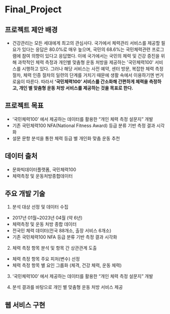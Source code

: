 # Final_Project

## 프로젝트 제안 배경
- 건강관리는 모든 세대에게 최고의 관심사다. 국가에서 체력관리 서비스를 제공할 필요가 있다는 응답은 80.0%로 매우 높으며, 국민의 68.6%는 국민체력관련 프로그램에 참여 의향이 있다고 응답했다. 이에 국가에서는 국민의 체력 및 건강 증진을 위해 과학적인 체력 측정과 개인별 맞춤형 운동 처방을 제공하는  '국민체력100' 서비스를 시행하고 있다. 그러나 해당 서비스는 사전 예약, 센터 방문, 복잡한 체력 측정 절차, 체력 인증 절차의 일련의 단계를 거치기 때문에 생활 속에서 이용하기엔 번거로움이 따른다.
따라서 <b>‘국민체력100’ 서비스를 간소화해 간편하게 체력을 측정하고, 개인 별 맞춤형 운동 처방 서비스를 제공하는 것을 목표로 한다.</b>

## 프로젝트 목표
- ‘국민체력100’ 에서 제공하는 데이터를 활용한 “개인 체력 측정 설문지” 개발
- 기존 국민체력100 NFA(National Fitness Award) 등급 분류 기반 측정 결과 시각화
- 설문 문항 분석을 통한 체력 등급 별 개인화 맞춤 운동 추천

## 데이터 출처
- 문화빅데이터플랫폼, 국민체력100 
- 체력측정 및 운동처방종합데이터

## 주요 개발 기술
1. 분석 대상 선정 및 데이터 수집 
- 2017년 01월~2023년 04월 (약 6년)
- 체력측정 및 운동 처방 종합 데이터
- 전국민 체력 데이터(전국 88개소, 출장 서비스 6개소)
- 기존 국민체력100 NFA 등급 분류 기반 측정 결과 시각화

2. 체력 측정 항목 분석 및 항목 간 상관관계 도출
- 체력 측정 항목 주요 피처(변수) 선정
- 체력 측정 항목 별 요인 그룹화 (체격, 건강 체력, 운동 체력)

3. ‘국민체력100’ 에서 제공하는 데이터를 활용한 “개인 체력 측정 설문지” 개발

4. 분석 결과를 바탕으로 개인 별 맞춤형 운동 처방 서비스 제공

## 웹 서비스 구현
 
